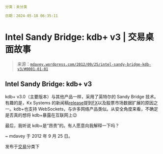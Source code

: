 ```yml

分类：未分类

日期：2024-05-18 06:35:11

```

# Intel Sandy Bridge: kdb+ v3 | 交易桌面故事

> 来源：[`mdavey.wordpress.com/2012/09/25/intel-sandy-bridge-kdb-v3/#0001-01-01`](https://mdavey.wordpress.com/2012/09/25/intel-sandy-bridge-kdb-v3/#0001-01-01)

## Intel Sandy Bridge: kdb+ v3

kdb+ v3.0（主要版本）与其他产品一样，采用了英特尔的 Sandy Bridge 技术。有趣的是，Kx Systems 的新闻稿[release](http://low-latency.com/article/kx-releases-new-version-kdb)提到[FX](http://tabbforum.com/videos/fx-challenges-fo-the-mid-tier?utm_source=TabbFORUM)以及股票市场数据扩展的原因之一。kdb+也支持 WebSockets，与许多网络产品类似。从安全角度来看，不确定是否真的想将 kdb+暴露在互联网上😉

最后，我听说 kdb+是“昂贵”的。有人愿意向我解释一下吗？

~ mdavey 于 2012 年 9 月 25 日。

发布于[交易](https://mdavey.wordpress.com/category/trading/)分类下
